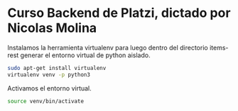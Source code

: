 # Curso Backend de Platzi, dictado por Nicolas Molina
Instalamos la herramienta virtualenv para luego dentro del directorio items-rest generar el entorno virtual de python aislado.
```bash
sudo apt-get install virtualenv
virtualenv venv -p python3
```

Activamos el entorno virtual.
```bash
source venv/bin/activate
```